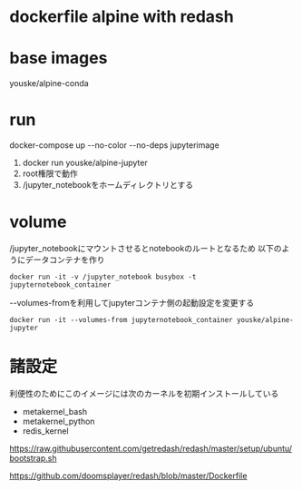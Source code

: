 dockerfile alpine with redash
==============================

# base images
youske/alpine-conda

# run
docker-compose up --no-color --no-deps jupyterimage

1. docker run youske/alpine-jupyter
2. root権限で動作
3. /jupyter_notebookをホームディレクトリとする



# volume
/jupyter_notebookにマウントさせるとnotebookのルートとなるため
以下のようにデータコンテナを作り

    docker run -it -v /jupyter_notebook busybox -t jupyternotebook_container

--volumes-fromを利用してjupyterコンテナ側の起動設定を変更する

    docker run -it --volumes-from jupyternotebook_container youske/alpine-jupyter


# 諸設定
利便性のためにこのイメージには次のカーネルを初期インストールしている

  + metakernel_bash
  + metakernel_python
  + redis_kernel




https://raw.githubusercontent.com/getredash/redash/master/setup/ubuntu/bootstrap.sh


https://github.com/doomsplayer/redash/blob/master/Dockerfile
